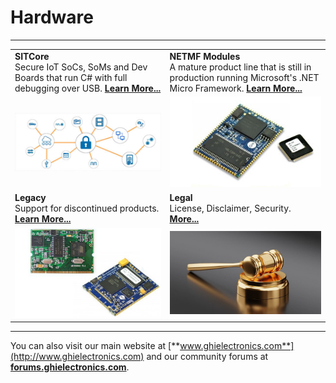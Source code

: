 # Hardware
---

|  |  |
|---|---|
| **SITCore** </br> Secure IoT SoCs, SoMs and Dev Boards that run C# with full debugging over USB. [**Learn More...**](sitcore/intro.md) | **NETMF Modules** </br> A mature product line that is still in production running Microsoft's .NET Micro Framework. [**Learn More...**](netmf/intro.md) |
| [![SITCore SC20100S](sitcore/images/secureIOT.jpg)](sitcore/intro.md) | [![G120](netmf/images/netmf-modules.jpg)](netmf/intro.md) |
| **Legacy** </br> Support for discontinued products. [**Learn More...**](legacy/intro.md)| **Legal** </br> License, Disclaimer, Security. [**More...**](../legal.md) |
| [![SITCore Dev Board](legacy/images/legacy-soms.jpg)](legacy/intro.md) | [![Legal](sitcore/images/legal.jpg)](../legal.md) |
***

You can also visit our main website at [**www.ghielectronics.com**](http://www.ghielectronics.com) and our community forums at [**forums.ghielectronics.com**](https://forums.ghielectronics.com/).